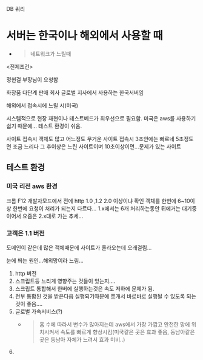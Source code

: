 
DB 쿼리

# 서버는 한국이나 해외에서 사용할 때 
- >네트워크가 느릴때

<전제조건>

정현걸 부장님이 요청함

화장품 다단계 판매 회사
글로벌 지사에서 사용하는 한국서버임

해외에서 접속시에 느릴 시(미국)

시스템적으로 현장 재현이나 테스트베드가 최우선으로 필요함.
미국은 aws를 사용하기 쉽기 때문에... 테스트 환경이 쉬움.

사이트 접속시 객체도 많고 어느정도 무거운 사이트
접속시 3초안에는 빠르네 5초정도면 조금 느리다 그 후이상은 느린 사이트이며 10초이상이면...문제가 있는 사이트

## 테스트 환경
<h3> 미국 리전 aws 환경 </h3>
크롬 F12 개발자모드에서 전에 http 1.0 ,1.2 2.0 이상이냐 확인
객체를 한번에 6~10이상 한번에 요청이 처리가 되는지 다르다...
1.x에서는 6개 처리하는동안 뒤에거는 대기중이어서 요즘은 2.x대로 가는 추세...

### 고객은 1.1 버전

도메인이 같은데 많은 객체때문에 사이트가 올라오는데 오래걸림...

<!--
queueing - 진행하지못하고 대기중 
stalled - 중지되있다가 다시 진행된다...   


웹 페이지 접속시 한번에 뜨거나 뜨다가 천천히 뜨거나하는건 랜더링에 차이가 있기때문이며

보통 css, javascript 앞단에 실행해서 랜더링 하고 떠야 빠르게 홈페이지가 뜨는것으로 인지되는데, 중간중간 랜더링이 발생되는 경우 느리게 페이지가 뜨는 것으로 인지되게 됨. 고객에게 이런부분을 이야기해야됨...개발쪽에서 처리...

지연되는 것들은 가장 오래대기하는 것들을 잡아서 컨설팅해주는것이 좋음

순서를 변경하여 느려진 것을 조정..
데이터가 큰 스크립트들을 먼저 돌아가게 하는 것이 좋음.

빨리 가져가느쪽 ->  cdn
-->

눈에 띄는 원인...해외망이라 느림...

1. http 버전
2. 스크립트등 느리게 영향주는 것들이 있는지....
3. 스크립트 통합해서 한버에 실행하는것은 속도 저하에 문제가 됨.
4. 전부 통합된 것을 받은다음 실행되기때문에 쪼개서 바로바로 실행될 수 있도록 되는 것이 좋음....<!---->
5. 글로벌 가속서비스(?)
   - > 홉 수에 따라서 변수가 많아지는데 aws에서 가장 가깝고 안전한 망에 위치시켜서 속도를 빠르게 향상시킴(미국같은 곳은 효과 좋음, 동남아같은 곳은 동남아 자체가 느려서 효과 미비..)
6. 
